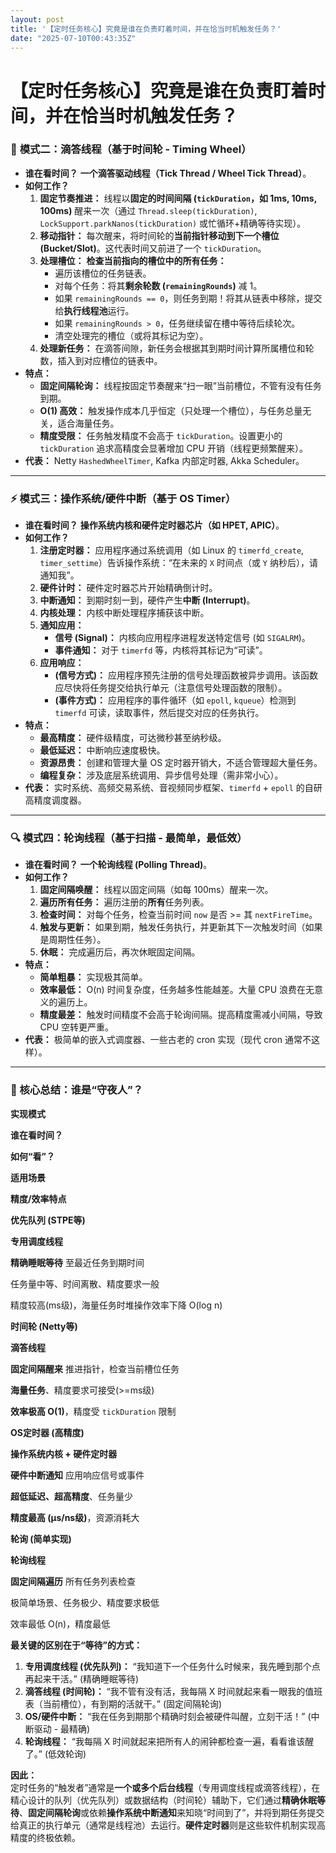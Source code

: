 ```yaml
---
layout: post
title: '【定时任务核心】究竟是谁在负责盯着时间，并在恰当时机触发任务？'
date: "2025-07-10T00:43:35Z"
---
```

【定时任务核心】究竟是谁在负责盯着时间，并在恰当时机触发任务？
===============================

### 🎡 **模式二：滴答线程（基于时间轮 - Timing Wheel）**

*   **谁在看时间？** **一个滴答驱动线程（Tick Thread / Wheel Tick Thread）**。
*   **如何工作？**
    1.  **固定节奏推进：** 线程以**固定的时间间隔 (`tickDuration`，如 1ms, 10ms, 100ms)** 醒来一次（通过 `Thread.sleep(tickDuration)`, `LockSupport.parkNanos(tickDuration)` 或忙循环+精确等待实现）。
    2.  **移动指针：** 每次醒来，将时间轮的**当前指针移动到下一个槽位 (Bucket/Slot)**。这代表时间又前进了一个 `tickDuration`。
    3.  **处理槽位：** **检查当前指向的槽位中的所有任务：**
        *   遍历该槽位的任务链表。
        *   对每个任务：将其**剩余轮数 (`remainingRounds`)** 减 1。
        *   如果 `remainingRounds == 0`，则任务到期！将其从链表中移除，提交给**执行线程池**运行。
        *   如果 `remainingRounds > 0`，任务继续留在槽中等待后续轮次。
        *   清空处理完的槽位（或将其标记为空）。
    4.  **处理新任务：** 在滴答间隙，新任务会根据其到期时间计算所属槽位和轮数，插入到对应槽位的链表中。
*   **特点：**
    *   **固定间隔轮询：** 线程按固定节奏醒来“扫一眼”当前槽位，不管有没有任务到期。
    *   **O(1) 高效：** 触发操作成本几乎恒定（只处理一个槽位），与任务总量无关，适合海量任务。
    *   **精度受限：** 任务触发精度不会高于 `tickDuration`。设置更小的 `tickDuration` 追求高精度会显著增加 CPU 开销（线程更频繁醒来）。
*   **代表：** Netty `HashedWheelTimer`, Kafka 内部定时器, Akka Scheduler。

* * *

### ⚡ **模式三：操作系统/硬件中断（基于 OS Timer）**

*   **谁在看时间？** **操作系统内核和硬件定时器芯片（如 HPET, APIC）**。
*   **如何工作？**
    1.  **注册定时器：** 应用程序通过系统调用（如 Linux 的 `timerfd_create`, `timer_settime`）告诉操作系统：“在未来的 `X` 时间点（或 `Y` 纳秒后），请通知我”。
    2.  **硬件计时：** 硬件定时器芯片开始精确倒计时。
    3.  **中断通知：** 到期时刻一到，硬件产生**中断 (Interrupt)**。
    4.  **内核处理：** 内核中断处理程序捕获该中断。
    5.  **通知应用：**
        *   **信号 (Signal)：** 内核向应用程序进程发送特定信号 (如 `SIGALRM`)。
        *   **事件通知：** 对于 `timerfd` 等，内核将其标记为“可读”。
    6.  **应用响应：**
        *   **(信号方式)：** 应用程序预先注册的信号处理函数被异步调用。该函数应尽快将任务提交给执行单元（注意信号处理函数的限制）。
        *   **(事件方式)：** 应用程序的事件循环（如 `epoll`, `kqueue`）检测到 `timerfd` 可读，读取事件，然后提交对应的任务执行。
*   **特点：**
    *   **最高精度：** 硬件级精度，可达微秒甚至纳秒级。
    *   **最低延迟：** 中断响应速度极快。
    *   **资源昂贵：** 创建和管理大量 OS 定时器开销大，不适合管理超大量任务。
    *   **编程复杂：** 涉及底层系统调用、异步信号处理（需非常小心）。
*   **代表：** 实时系统、高频交易系统、音视频同步框架、`timerfd` + `epoll` 的自研高精度调度器。

* * *

### 🔍 **模式四：轮询线程（基于扫描 - 最简单，最低效）**

*   **谁在看时间？** **一个轮询线程 (Polling Thread)**。
*   **如何工作？**
    1.  **固定间隔唤醒：** 线程以固定间隔（如每 100ms）醒来一次。
    2.  **遍历所有任务：** 遍历注册的**所有**任务列表。
    3.  **检查时间：** 对每个任务，检查当前时间 `now` 是否 >= 其 `nextFireTime`。
    4.  **触发与更新：** 如果到期，触发任务执行，并更新其下一次触发时间（如果是周期性任务）。
    5.  **休眠：** 完成遍历后，再次休眠固定间隔。
*   **特点：**
    *   **简单粗暴：** 实现极其简单。
    *   **效率最低：** O(n) 时间复杂度，任务越多性能越差。大量 CPU 浪费在无意义的遍历上。
    *   **精度最差：** 触发时间精度不会高于轮询间隔。提高精度需减小间隔，导致 CPU 空转更严重。
*   **代表：** 极简单的嵌入式调度器、一些古老的 cron 实现（现代 cron 通常不这样）。

* * *

### 📌 核心总结：谁是“守夜人”？

**实现模式**

**谁在看时间？**

**如何“看”？**

**适用场景**

**精度/效率特点**

**优先队列 (STPE等)**

**专用调度线程**

**精确睡眠等待** 至最近任务到期时间

任务量中等、时间离散、精度要求一般

精度较高(ms级)，海量任务时堆操作效率下降 O(log n)

**时间轮 (Netty等)**

**滴答线程**

**固定间隔醒来** 推进指针，检查当前槽位任务

**海量任务**、精度要求可接受(>=ms级)

**效率极高 O(1)**，精度受 `tickDuration` 限制

**OS定时器 (高精度)**

**操作系统内核 + 硬件定时器**

**硬件中断通知** 应用响应信号或事件

**超低延迟、超高精度**、任务量少

**精度最高 (μs/ns级)**，资源消耗大

**轮询 (简单实现)**

**轮询线程**

**固定间隔遍历** 所有任务列表检查

极简单场景、任务极少、精度要求极低

效率最低 O(n)，精度最低

**最关键的区别在于“等待”的方式：**

1.  **专用调度线程 (优先队列)：** “我知道下一个任务什么时候来，我先睡到那个点再起来干活。” (精确睡眠等待)
2.  **滴答线程 (时间轮)：** “我不管有没有活，我每隔 X 时间就起来看一眼我的值班表（当前槽位），有到期的活就干。” (固定间隔轮询)
3.  **OS/硬件中断：** “我在任务到期那个精确时刻会被硬件叫醒，立刻干活！” (中断驱动 - 最精确)
4.  **轮询线程：** “我每隔 X 时间就起来把所有人的闹钟都检查一遍，看看谁该醒了。” (低效轮询)

**因此：**  
定时任务的“触发者”通常是**一个或多个后台线程**（专用调度线程或滴答线程），在精心设计的队列（优先队列）或数据结构（时间轮）辅助下，它们通过**精确休眠等待**、**固定间隔轮询**或依赖**操作系统中断通知**来知晓“时间到了”，并将到期任务提交给真正的执行单元（通常是线程池）去运行。**硬件定时器**则是这些软件机制实现高精度的终极依赖。